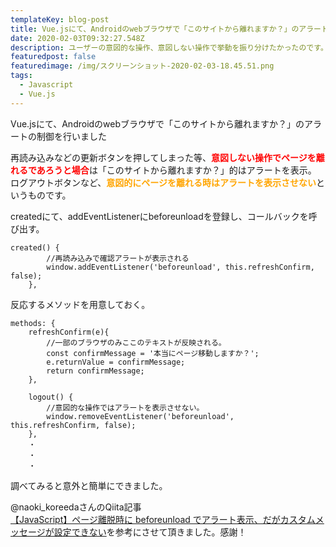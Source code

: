 ```yaml
---
templateKey: blog-post
title: Vue.jsにて、Androidのwebブラウザで「このサイトから離れますか？」のアラートの制御を行いました
date: 2020-02-03T09:32:27.548Z
description: ユーザーの意図的な操作、意図しない操作で挙動を振り分けたかったのです。
featuredpost: false
featuredimage: /img/スクリーンショット-2020-02-03-18.45.51.png
tags:
  - Javascript
  - Vue.js
---
```

Vue.jsにて、Androidのwebブラウザで「このサイトから離れますか？」のアラートの制御を行いました<br>

再読み込みなどの更新ボタンを押してしまった等、<b style="color:red;">意図しない操作でページを離れるであろうと場合</b>は「このサイトから離れますか？」的はアラートを表示。<br>
ログアウトボタンなど、<b  style="color:orange;">意図的にページを離れる時はアラートを表示させない</b>というものです。<br>


createdにて、addEventListenerにbeforeunloadを登録し、コールバックを呼び出す。
```
created() {
        //再読み込みで確認アラートが表示される
        window.addEventListener('beforeunload', this.refreshConfirm, false);
    },
```

反応するメソッドを用意しておく。

```
methods: {
    refreshConfirm(e){
        //一部のブラウザのみここのテキストが反映される。
        const confirmMessage = '本当にページ移動しますか？';
        e.returnValue = confirmMessage;
        return confirmMessage;
    },

    logout() {
        //意図的な操作ではアラートを表示させない。
        window.removeEventListener('beforeunload', this.refreshConfirm, false);
    },
    ・
    ・
    ・
```

調べてみると意外と簡単にできました。<br>

@naoki_koreedaさんのQiita記事<br>
[【JavaScript】ページ離脱時に beforeunload でアラート表示、だがカスタムメッセージが設定できない](https://qiita.com/naoki_koreeda/items/bf0f512dbd91b450c671)を参考にさせて頂きました。感謝！
